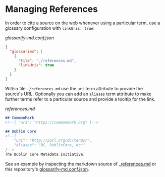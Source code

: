 # Managing References

In order to cite a source on the web whenever using a particular term, use a
glossary configuration with `linkUris: true`:

*glossarify-md.conf.json*
~~~json
{
  "glossaries": [
    {
      "file": "./references.md",
      "linkUris": true
    }
  ]
}
~~~

Within file `./references.md` use the `uri` term attribute to provide the source's URL. Optionally you can add an `aliases` term attribute to make further terms refer to a particular source and provide a tooltip for the link.

*references.md*
~~~md
## CommonMark
<!--{ "uri": "https://commonmark.org" }-->

## Dublin Core
<!--{
    "uri": "http://purl.org/dc/terms/",
    "aliases": "DC, DublinCore, dc:"
}-->
The Dublin Core Metadata Initiative.
~~~

See an example by inspecting the markdown source of [_references.md](./_references.md) or this repository's [glossarify-md.conf.json](../glossarify-md.conf.json).
